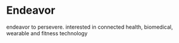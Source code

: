 # Endeavor
endeavor to persevere. 
interested in connected health, biomedical, wearable and fitness technology
